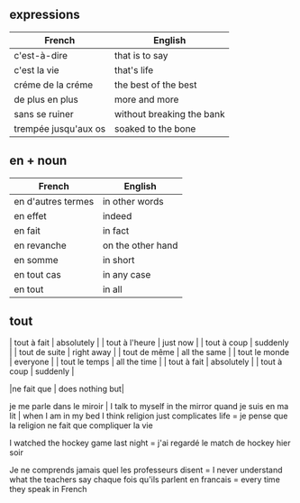 ## expressions

| French               | English                   |
| -------------------- | ------------------------- |
| c'est-à-dire         | that is to say            |
| c'est la vie         | that's life               |
| créme de la créme    | the best of the best      |
| de plus en plus      | more and more             |
| sans se ruiner       | without breaking the bank |
| trempée jusqu'aux os | soaked to the bone        |

## en + noun

| French             | English           |
| ------------------ | ----------------- |
| en d'autres termes | in other words    |
| en effet           | indeed            |
| en fait            | in fact           |
| en revanche        | on the other hand |
| en somme           | in short          |
| en tout cas        | in any case       |
| en tout            | in all            |

## tout

| tout à fait | absolutely |
| tout à l'heure | just now |
| tout à coup | suddenly |
| tout de suite | right away |
| tout de même | all the same |
| tout le monde | everyone |
| tout le temps | all the time |
| tout à fait | absolutely |
| tout à coup | suddenly |

|ne fait que | does nothing but|

je me parle dans le miroir | I talk to myself in the mirror
quand je suis en ma lit | when I am in my bed
I think religion just complicates life = je pense que la religion ne fait que compliquer la vie

I watched the hockey game last night = j'ai regardé le match de hockey hier soir

Je ne comprends jamais quel les professeurs disent = I never understand what the teachers say
chaque fois qu'ils parlent en francais = every time they speak in French
